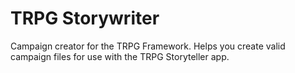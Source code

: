 # TRPG Storywriter
Campaign creator for the TRPG Framework. Helps you create valid campaign files for use with the TRPG Storyteller app.
